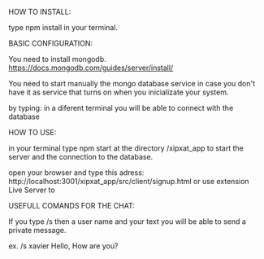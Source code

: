 HOW TO INSTALL:

type npm install in your terminal.

BASIC CONFIGURATION:

You need to install mongodb. https://docs.mongodb.com/guides/server/install/

You need to start manually the mongo database service in case you don't have it as service
that turns on when you inicializate your system. 

by typing: <mongod> in a diferent terminal you will be able to connect with the database

HOW TO USE:

in your terminal type npm start at the directory /xipxat_app 
to start the server and the connection to the database.

open your browser and type this adress: http://localhost:3001/xipxat_app/src/client/signup.html
or use extension Live Server to 

USEFULL COMANDS FOR THE CHAT:

If you type /s then a user name and your text you will be able to send a private message. 

ex. /s xavier Hello, How are you?
